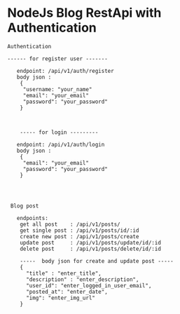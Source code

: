 # NodeJs Blog RestApi with Authentication

    Authentication 

    ------ for register user -------
    
       endpoint: /api/v1/auth/register
       body json :
        {
         "username: "your_name"
         "email": "your_email"
         "password": "your_password"
        }
        
        

        ----- for login ---------
        
       endpoint: /api/v1/auth/login
       body json :
        {
         "email": "your_email"
         "password": "your_password"
        }
        
        
        

     Blog post

       endpoints:
        get all post    : /api/v1/posts/
        get single post : /api/v1/posts/id/:id
        create new post : /api/v1/posts/create
        update post     : /api/v1/posts/update/id/:id
        delete post     : /api/v1/posts/delete/id/:id

        -----  body json for create and update post -----
        {
          "title" : "enter_title",
          "description" : "enter_description",
          "user_id": "enter_logged_in_user_email",
          "posted_at": "enter_date",
          "img": "enter_img_url"
        }
